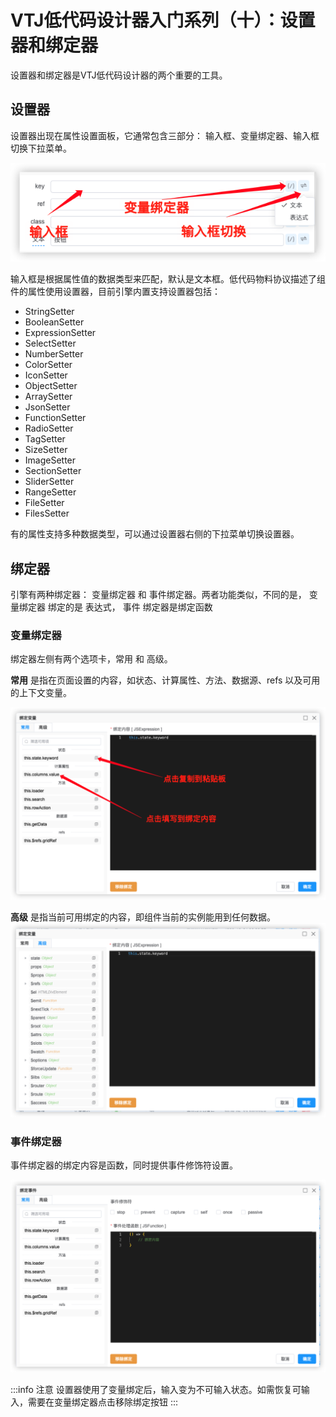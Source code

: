 # VTJ低代码设计器入门系列（十）：设置器和绑定器

设置器和绑定器是VTJ低代码设计器的两个重要的工具。

## 设置器

设置器出现在属性设置面板，它通常包含三部分： 输入框、变量绑定器、输入框切换下拉菜单。

![alt text](../../assets/designer/10/1.png)

输入框是根据属性值的数据类型来匹配，默认是文本框。低代码物料协议描述了组件的属性使用设置器，目前引擎内置支持设置器包括：

- StringSetter
- BooleanSetter
- ExpressionSetter
- SelectSetter
- NumberSetter
- ColorSetter
- IconSetter
- ObjectSetter
- ArraySetter
- JsonSetter
- FunctionSetter
- RadioSetter
- TagSetter
- SizeSetter
- ImageSetter
- SectionSetter
- SliderSetter
- RangeSetter
- FileSetter
- FilesSetter

有的属性支持多种数据类型，可以通过设置器右侧的下拉菜单切换设置器。

## 绑定器

引擎有两种绑定器： 变量绑定器 和 事件绑定器。两者功能类似，不同的是， 变量绑定器 绑定的是 表达式， 事件 绑定器是绑定函数

### 变量绑定器

绑定器左侧有两个选项卡，常用 和 高级。

**常用** 是指在页面设置的内容，如状态、计算属性、方法、数据源、refs 以及可用的上下文变量。

![alt text](../../assets/designer/10/2.png)

**高级** 是指当前可用绑定的内容，即组件当前的实例能用到任何数据。
![alt text](../../assets/designer/10/3.png)

### 事件绑定器

事件绑定器的绑定内容是函数，同时提供事件修饰符设置。

![alt text](../../assets/designer/10/4.png)

:::info 注意
设置器使用了变量绑定后，输入变为不可输入状态。如需恢复可输入，需要在变量绑定器点击移除绑定按钮
:::
